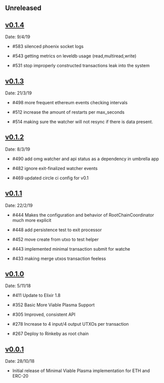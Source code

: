 ## Unreleased


## [v0.1.4](https://github.com/omisego/elixir-omg/releases/tag/v0.1.4) 
Date: 9/4/19  

- #583 silenced phoenix socket logs

- #543 getting metrics on leveldb usage (read,multiread,write) 

- #531 stop improperly constructed transactions leak into the system

## [v0.1.3](https://github.com/omisego/elixir-omg/releases/tag/v0.1.3)
Date: 21/3/19

- #498 more frequent ethereum events checking intervals

- #512 increase the amount of restarts per max_seconds

- #514 making sure the watcher will not resync if there is data present.

## [v0.1.2](https://github.com/omisego/elixir-omg/releases/tag/v0.1.2)
Date: 8/3/19

- #490 add omg watcher and api status as a dependency in umbrella app

- #482 ignore exit-finalized watcher events

- #469 updated circle ci config for v0.1


## [v0.1.1](https://github.com/omisego/elixir-omg/releases/tag/v0.1.1)
Date: 22/2/19

- #444 Makes the configuration and behavior of RootChainCoordinator much more explicit

- #448 add persistence test to exit processor

- #452 move create from utxo to test helper

- #443 implemented minimal transaction submit for watche

- #433 making merge utxos transaction feeless

## [v0.1.0](https://github.com/omisego/elixir-omg/releases/tag/v0.1.0)
Date: 5/11/18

- #411 Update to Elixir 1.8 

- #352 Basic More Viable Plasma Support 

- #305 Improved, consistent API 

- #278 Increase to 4 input/4 output UTXOs per transaction 

- #267 Deploy to Rinkeby as root chain 

## [v0.0.1](https://github.com/omisego/elixir-omg/releases/tag/v0.0.1)
Date: 28/10/18

- Initial release of Minimal Viable Plasma implementation for ETH and ERC-20
 
